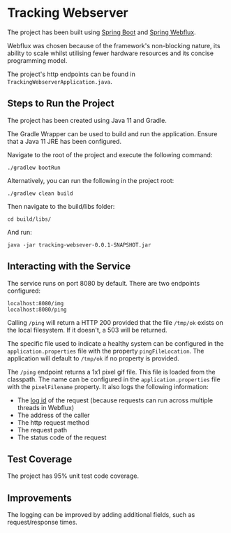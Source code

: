 # Tracking Webserver

The project has been built using [Spring Boot](https://spring.io/projects/spring-boot) and [Spring Webflux](https://docs.spring.io/spring-framework/docs/current/reference/html/web-reactive.html).

Webflux was chosen because of the framework's non-blocking nature, 
its ability to scale whilst utilising fewer hardware resources and its concise programming model.

The project's http endpoints can be found in `TrackingWebserverApplication.java`.

## Steps to Run the Project
The project has been created using Java 11 and Gradle. 

The Gradle Wrapper can be used to build and run the application. Ensure that a Java 11 JRE has been configured.

Navigate to the root of the project and execute the following command:

```
./gradlew bootRun
```

Alternatively, you can run the following in the project root:

```
./gradlew clean build
```

Then navigate to the build/libs folder:

```
cd build/libs/
```

And run:

```
java -jar tracking-websever-0.0.1-SNAPSHOT.jar
```

## Interacting with the Service
The service runs on port 8080 by default.
There are two endpoints configured:

```
localhost:8080/img
localhost:8080/ping
```

Calling `/ping` will return a HTTP 200 provided that the file `/tmp/ok` exists on the local filesystem. If it doesn't, 
a 503 will be returned. 

The specific file used to indicate a healthy system can be configured in the `application.properties` file 
with the property `pingFileLocation`. The application will default to `/tmp/ok` if no property is provided.

The `/ping` endpoint returns a 1x1 pixel gif file. This file is loaded from the classpath. The name can be configured in the `application.properties` file with the `pixelFilename` property.
It also logs the following information:
- The [log id](https://docs.spring.io/spring-framework/docs/current/reference/html/web-reactive.html#webflux-logging-id) of the request (because requests can run across multiple threads in Webflux)
- The address of the caller
- The http request method
- The request path
- The status code of the request

## Test Coverage
The project has 95% unit test code coverage.

## Improvements
The logging can be improved by adding additional fields, such as request/response times.